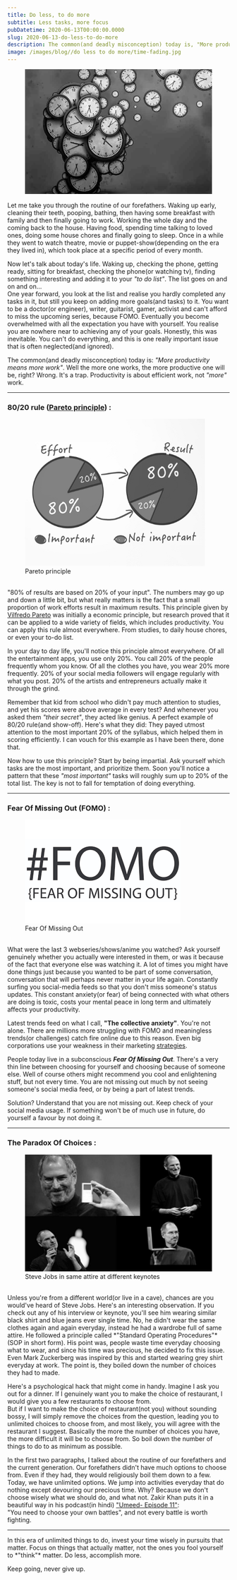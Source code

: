 ```yaml
---
title: Do less, to do more
subtitle: Less tasks, more focus
pubDatetime: 2020-06-13T00:00:00.0000
slug: 2020-06-13-do-less-to-do-more
description: The common(and deadly misconception) today is, "More productivity means more work". Well the more one works, the more productive one will be, right? Wrong. It's a trap. Productivity is about efficient work, not *"more"* work.
image: /images/blog//do less to do more/time-fading.jpg
---
```

<figure>
    <img src='/images/blog/do less to do more/time-fading.jpg' alt='do less to do more image' />
</figure> 

Let me take you through the routine of our forefathers. Waking up early, cleaning their teeth, pooping, bathing, then having some breakfast with family and then finally going to work. Working the whole day and the coming back to the house. Having food, spending time talking to loved ones, doing some house chores and finally going to sleep. Once in a while they went to watch theatre, movie or puppet-show(depending on the era they lived in), which took place at a specific period of every month.

Now let's talk about today's life. Waking up, checking the phone, getting ready, sitting for breakfast, checking the phone(or watching tv), finding something interesting and adding it to your *"to do list"*. The list goes on and on and on...    
One year forward, you look at the list and realise you hardly completed any tasks in it, but still you keep on adding more goals(and tasks) to it. You want to be a doctor(or engineer), writer, guitarist, gamer, activist and can't afford to miss the upcoming series, because FOMO. Eventually you become overwhelmed with all the expectation you have with yourself. You realise you are nowhere near to achieving any of your goals. Honestly, this was inevitable. You can't do everything, and this is one really important issue that is often neglected(and ignored).

The common(and deadly misconception) today is: *"More productivity means more work"*. Well the more one works, the more productive one will be, right? Wrong. It's a trap. Productivity is about efficient work, not *"more"* work.

<hr>
<h3>80/20 rule (<a href="https://en.wikipedia.org/wiki/Pareto_principle" target="_blank"><u>Pareto principle</u></a>) :</h3>

<figure>
    <img src='/images/blog/do less to do more/Pareto-Principle.png' alt='Pareto principle' />
    <figcaption>Pareto principle</figcaption>
</figure>
<br>
"80% of results are based on 20% of your input". The numbers may go up and down a little bit, but what really matters is the fact that a small proportion of work efforts result in maximum results. This principle given by <a href="https://en.wikipedia.org/wiki/Vilfredo_Pareto" target="_blank">
Vilfredo Pareto</a> was initially a economic principle, but research proved that it can be applied to a wide variety of fields, which includes productivity. You can apply this rule almost everywhere. From studies, to daily house chores, or even your to-do list.

In your day to day life, you'll notice this principle almost everywhere. Of all the entertainment apps, you use only 20%. You call 20% of the people frequently whom you know. Of all the clothes you have, you wear 20% more frequently. 20% of your social media followers will engage regularly with what you post. 20% of the artists and entrepreneurs actually make it through the grind.

Remember that kid from school who didn't pay much attention to studies, and yet his scores were above average in every test? And whenever you asked them *"their secret"*, they acted like genius. A perfect example of 80/20 rule(and show-off). Here's what they did: They payed utmost attention to the most important 20% of the syllabus, which helped them in scoring efficiently. I can vouch for this example as I have been there, done that.

Now how to use this principle? Start by being impartial. Ask yourself which tasks are the most important, and prioritize them. Soon you'll notice a pattern that these *"most important"* tasks will roughly sum up to 20% of the total list. The key is not to fall for temptation of doing everything.
<hr>
<h3>Fear Of Missing Out (FOMO) :</h3>

<figure>
    <img src='/images/blog/do less to do more/FOMO.png' alt='Fear Of Missing Out' />
    <figcaption>Fear Of Missing Out</figcaption>
</figure>
<br>
What were the last 3 webseries/shows/anime you watched? Ask yourself genuinely whether you actually were interested in them, or was it because of the fact that everyone else was watching it. A lot of times you might have done things just because you wanted to be part of some conversation, conversation that will perhaps never matter in your life again. Constantly surfing you social-media feeds so that you don't miss someone's status updates. This constant anxiety(or fear) of being connected with what others are doing is toxic, costs your mental peace in long term and ultimately affects your productivity.

Latest trends feed on what I call, **"The collective anxiety"**. You're not alone. There are millions more struggling with FOMO and meaningless trends(or challenges) catch fire online due to this reason. Even big corporations use your weakness in their marketing <a href="https://en.wikipedia.org/wiki/Fear_of_missing_out#Marketing_technique" target="_blank">strategies</a>.

People today live in a subconscious ***Fear Of Missing Out***. There's a very thin line between choosing for yourself and choosing because of someone else. Well of course others might recommend you cool and enlightening stuff, but not every time. You are not missing out much by not seeing someone's social media feed, or by being a part of latest trends.

Solution? Understand that you are not missing out. Keep check of your social media usage. If something won't be of much use in future, do yourself a favour by not doing it.

<hr>
<h3>The Paradox Of Choices :</h3>

<figure>
    <img src='/images/blog/do less to do more/steveattire.jpg' alt='steve jobs attire' />
    <figcaption>Steve Jobs in same attire at different keynotes</figcaption>
</figure>
<br>
Unless you're from a different world(or live in a cave), chances are you would've heard of Steve Jobs. Here's an interesting observation. If you check out any of his interview or keynote, you'll see him wearing similar black shirt and blue jeans ever single time. No, he didn't wear the same clothes again and again everyday, instead he had a wardrobe full of same attire. He followed a principle called *"Standard Operating Procedures"*(SOP in short form). His point was, people waste time everyday choosing what to wear, and since his time was precious, he decided to fix this issue. Even Mark Zuckerberg was inspired by this and started wearing grey shirt everyday at work. The point is, they boiled down the number of choices they had to made.

Here's a psychological hack that might come in handy. Imagine I ask you out for a dinner. If I genuinely want you to make the choice of restaurant, I would give you a few restaurants to choose from.    
But if I want to make the choice of restaurant(not you) without sounding bossy, I will simply remove the choices from the question, leading you to unlimited choices to choose from, and most likely, you will agree with the restaurant I suggest. Basically the more the number of choices you have, the more difficult it will be to choose from. So boil down the number of things to do to as minimum as possible.

In the first two paragraphs, I talked about the routine of our forefathers and the current generation. Our forefathers didn't have much options to choose from. Even if they had, they would religiously boil them down to a few. Today, we have unlimited options. We jump into activities everyday that do nothing except devouring our precious time. Why? Because we don't choose wisely what we should do, and what not. Zakir Khan puts it in a beautiful way in his podcast(in hindi) <a href="https://gaana.com/song/ep-11-winning-is-not-important" target="_blank">"Umeed- Episode 11"</a>:    
"You need to choose your own battles", and not every battle is worth fighting.
<hr>
In this era of unlimited things to do, invest your time wisely in pursuits that matter. Focus on things that actually matter, not the ones you fool yourself to *"think"* matter.  
Do less, accomplish more.

Keep going, never give up.